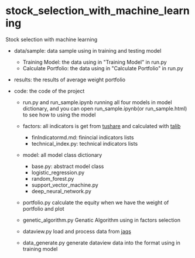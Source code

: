 # stock_selection_with_machine_learning
Stock selection with machine learning 

* data/sample: data sample using in training and testing model
  * Training Model: the data using in "Training Model" in run.py
  * Calculate Portfolio: the data using in "Calculate Portfolio" in run.py

* results:
  the results of average weight portfolio

* code:
  the code of the project

  * run.py and run_sample.ipynb
    running all four models in model dictionary, and you can open run_sample.ipynb(or run_sample.html) to see how to using the model

  * factors:
    all indicators is get from [tushare](https://tushare.pro/) and calculated with [talib](https://github.com/mrjbq7/ta-lib)
    * finIndicatormd.md: finincial indicators lists
    * technical_index.py: technical indicators lists

  * model:
    all model class dictionary
    * base.py: abstract model class
    * logistic_regression.py
    * random_forest.py
    * support_vector_machine.py
    * deep_neural_network.py

  * portfolio.py
    calculate the equity when we have the weight of portfolio and plot

  * genetic_algorithm.py
    Genatic Algorithm using in factors selection

  * dataview.py
    load and process data from [jaqs](https://github.com/quantOS-org/JAQS)

  * data_generate.py
    generate dataview data into the format using in training model
